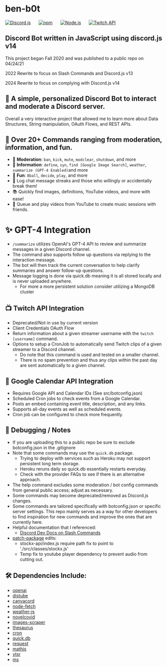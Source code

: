 # ben-b0t

[![Discord.js](https://img.shields.io/badge/discord.js-v13-blue?style=for-the-badge&logo=discord)](https://www.npmjs.com/package/discord.js)
   [![npm](https://img.shields.io/badge/npm-v8.5.2-red?style=for-the-badge&logo=npm)](https://docs.npmjs.com/downloading-and-installing-node-js-and-npm)
   [![Node.js](https://img.shields.io/badge/Node.js-v16.14.2-brightgreen?style=for-the-badge&logo=node.js)](https://nodejs.org/en/)
   [![Twitch API](https://img.shields.io/badge/Twitch%20API-Doc-blueviolet?style=for-the-badge&logo=twitch)](https://dev.twitch.tv/docs/)

## Discord Bot written in JavaScript using discord.js v14

This project began Fall 2020 and was published to a public repo on 04/24/21

2022 Rewrite to focus on Slash Commands and Discord.js v13

2024 Rewrite to focus on complying with Discord.js v14

## 🤖 A simple, personalized Discord Bot to interact and moderate a Discord server.

Overall a very interactive project that allowed me to learn more about Data Structures, String manipulation, OAuth Flows, and REST APIs.

## 👾 Over 20+ Commands ranging from moderation, information, and fun.

- 🚨 **Moderation**: `ban`, `kick`, `mute`, `modclear`, `shutdown`, and more
- 🔎 **Information**: `define`, `syn`, `find [Google Image Search]`, `weather`, `summarize (GPT-4 Enabled)`and more
- 🎊 **Fun**: `8ball`, `decide`, `play`, and more
- 💬 Log chat message streaks and those who willingly or accidentally break them!
- 📚 Quickly find images, definitions, YouTube videos, and more with ease!
- 🎵 Queue and play videos from YouTube to create music sessions with friends.

# ✨ GPT-4 Integration

- `/summarize` utilizes OpenAI's GPT-4 API to review and summarize messages in a given Discord channel.
- The command also supports follow up questions via replying to the interaction message.
- The bot will then track the current conversation to help clarify summaries and answer follow-up questions.
- Message logging is done via quick.db meaning it is all stored locally and is never uploaded anywhere.
  - For more a more persistent solution consider utilizing a MongoDB cluster

## 📺 Twitch API Integration

- Deprecated/Not in use by current version
- Client Credentials OAuth Flow
- Return information about a given streamer username with the `twitch [username]` command.
- Options to setup a CronJob to automatically send Twitch clips of a given streamer to a Discord channel.
  - Do note that this command is used and tested on a smaller channel.
  - There is no spam prevention and thus any clips within the past day are sent automatically to a given channel.

## 📅 Google Calendar API Integration

- Requires Google API and Calendar IDs (See src/botconfig.json)
- Scheduled Cron jobs to check events from a Google Calendar.
- Posts an embed containing event title, description, and any links.
- Supports all-day events as well as scheduled events.
- Cron job can be configured to check more frequently.

## 🧰 Debugging / Notes

- If you are uploading this to a public repo be sure to exclude botconfig.json in the .gitignore
- Note that some commands may use the `quick.db` package.
  - Trying to deploy with services such as Heroku may not support persistent long term storage.
  - Heroku reruns daily so quick.db essentially restarts everyday.
  - Check with the provider FAQs to see if there is an alternative approach.
- The help command excludes some moderation / bot config commands from general public access; adjust as necessary.
- Some commands may become deprecated/removed as Discord.js changes.
- Some commands are tailored specifically with botconfig.json or specific server settings. This repo mainly serves as a way for other developers to find inspiration for new commands and improve the ones that are currently here.
- Helpful documentation that I referenced:
  - [Discord Dev Docs on Slash Commands](https://discord.com/developers/docs/interactions/slash-commands)
- [patch-package](https://www.npmjs.com/package/patch-package) edits:
  - stockx-api/index.js require path fix to point to './src/classes/stockx.js'
  - Temp fix to youtube player dependency to prevent audio from cutting out.

## 🛠 Dependencies Include:

- [openai](https://www.npmjs.com/package/openai)
- [distube](https://www.npmjs.com/package/distube)
- [canvacord](https://canvacord.js.org/#/)
- [node-fetch](https://www.npmjs.com/package/node-fetch)
- [weather-js](https://www.npmjs.com/package/weather-js)
- [novelcovid](https://www.npmjs.com/package/novelcovid)
- [images-scraper](https://www.npmjs.com/package/images-scraper)
- [thesaurus](https://www.npmjs.com/package/thesaurus)
- [cron](https://www.npmjs.com/package/cron)
- [quick.db](https://www.npmjs.com/package/quick.db)
- [request](https://www.npmjs.com/package/request)
- [mathjs](https://www.npmjs.com/package/mathjs)
- [ytsr](https://www.npmjs.com/package/ytsr)
- [ms](https://www.npmjs.com/package/ms)
